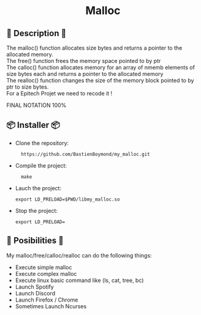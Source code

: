 <div align="center">
    <h1>Malloc</h1>
</div>

## 📓 Description 📓

The malloc() function allocates size bytes and returns a pointer to the allocated memory. <br>
The free() function frees the memory space pointed to by ptr<br>
The calloc() function allocates memory for an array of nmemb elements of size bytes each and returns a pointer to the allocated memory<br>
The realloc() function changes the size of the memory block pointed to by ptr to size bytes.<br>
For a Epitech Projet we need to recode it !

FINAL NOTATION 100%

## 📦 Installer 📦

* Clone the repository:

        https://github.com/BastienBoymond/my_malloc.git

* Compile the project:

        make

* Lauch the project:

      export LD_PRELOAD=$PWD/libmy_malloc.so
 
* Stop the project:

      export LD_PRELOAD=

## 📝 Posibilities 📝

My malloc/free/calloc/realloc can do the following things:

* Execute simple malloc
* Execute complex malloc
* Execute linux basic command like (ls, cat, tree, bc)
* Launch Spotify
* Launch Discord
* Launch Firefox / Chrome
* Sometimes Launch Ncurses
